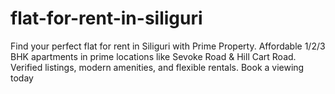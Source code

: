 # flat-for-rent-in-siliguri
Find your perfect flat for rent in Siliguri with Prime Property. Affordable 1/2/3 BHK apartments in prime locations like Sevoke Road &amp; Hill Cart Road. Verified listings, modern amenities, and flexible rentals. Book a viewing today 
